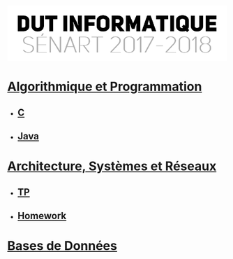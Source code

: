 <p align="center"> 
<img src="files/readme.png">
</p>

# [Algorithmique et Programmation](APL/)
- ## [C](APL/C)
- ## [Java](APL/Java/)
# [Architecture, Systèmes et Réseaux](ASR/)
- ## [TP](ASR/)
- ## [Homework](ASR/HOMEWORK/)
# [Bases de Données](DB/)
